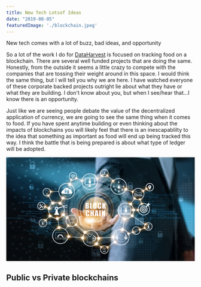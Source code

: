 ```yaml
---
title: New Tech Lotsof Ideas
date: "2019-08-05"
featuredImage: './blockchain.jpeg'
---
```


New tech comes with a lot of buzz, bad ideas, and opportunity


So a lot of the work I do for [DataHarvest](http://dataharvest.co) is focused on tracking food on a blockchain.  There are several well funded projects that are doing the same.  Honestly, from the outside it seems a little crazy to compete with the companies that are tossing their weight around in this space.  I would think the same thing, but I will tell you why we are here.  I have watched everyone of these corporate backed projects outright lie about what they have or what they are building.  I don't know about you, but when I see/hear that...I know there is an opportunity.  

Just like we are seeing people debate the value of the decentralized application of currency, we are going to see the same thing when it comes to food.  If you have spent anytime building or even thinking about the impacts of blockchains you will likely feel that there is an inescapablilty to the idea that something as important as food will end up being tracked this way.  I think the battle that is being prepared is about what type of ledger will be adopted.

![blockchain](./blockchain_2.jpeg) 

## Public vs Private blockchains

